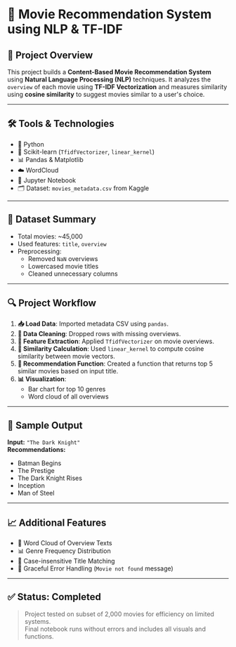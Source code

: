 # 🎥 Movie Recommendation System using NLP & TF-IDF

## 📌 Project Overview  
This project builds a **Content-Based Movie Recommendation System** using **Natural Language Processing (NLP)** techniques. It analyzes the `overview` of each movie using **TF-IDF Vectorization** and measures similarity using **cosine similarity** to suggest movies similar to a user's choice.

---

## 🛠️ Tools & Technologies  
- 🐍 Python  
- 🧠 Scikit-learn (`TfidfVectorizer`, `linear_kernel`)  
- 📊 Pandas & Matplotlib  
- ☁️ WordCloud  
- 🧼 Jupyter Notebook  
- 🗂️ Dataset: `movies_metadata.csv` from Kaggle

---

## 📁 Dataset Summary  
- Total movies: ~45,000  
- Used features: `title`, `overview`  
- Preprocessing:  
  - Removed `NaN` overviews  
  - Lowercased movie titles  
  - Cleaned unnecessary columns  

---

## 🔍 Project Workflow  
1. **📥 Load Data**: Imported metadata CSV using `pandas`.  
2. **🧹 Data Cleaning**: Dropped rows with missing overviews.  
3. **🧠 Feature Extraction**: Applied `TfidfVectorizer` on movie overviews.  
4. **📏 Similarity Calculation**: Used `linear_kernel` to compute cosine similarity between movie vectors.  
5. **🎯 Recommendation Function**: Created a function that returns top 5 similar movies based on input title.  
6. **📊 Visualization**:  
   - Bar chart for top 10 genres  
   - Word cloud of all overviews  

---

## 🧪 Sample Output  
**Input:** `"The Dark Knight"`  
**Recommendations:**  
- Batman Begins  
- The Prestige  
- The Dark Knight Rises  
- Inception  
- Man of Steel

---

## 📈 Additional Features  
- 📌 Word Cloud of Overview Texts  
- 📊 Genre Frequency Distribution  
- 🔎 Case-insensitive Title Matching  
- 🚨 Graceful Error Handling (`Movie not found` message)

---

## ✅ Status: **Completed**  
> Project tested on subset of 2,000 movies for efficiency on limited systems.  
> Final notebook runs without errors and includes all visuals and functions.